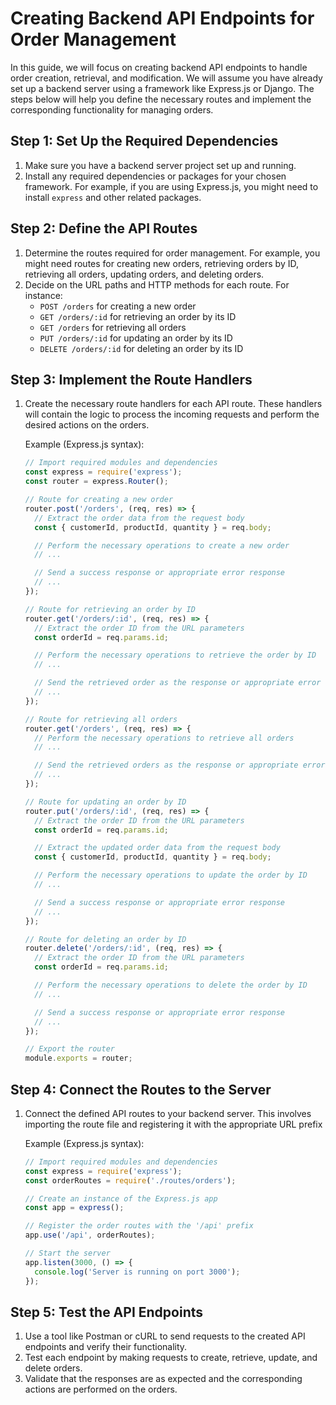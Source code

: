 # Creating Backend API Endpoints for Order Management

In this guide, we will focus on creating backend API endpoints to handle order creation, retrieval, and modification. We will assume you have already set up a backend server using a framework like Express.js or Django. The steps below will help you define the necessary routes and implement the corresponding functionality for managing orders.

## Step 1: Set Up the Required Dependencies

1. Make sure you have a backend server project set up and running.
2. Install any required dependencies or packages for your chosen framework. For example, if you are using Express.js, you might need to install `express` and other related packages.

## Step 2: Define the API Routes

1. Determine the routes required for order management. For example, you might need routes for creating new orders, retrieving orders by ID, retrieving all orders, updating orders, and deleting orders.
2. Decide on the URL paths and HTTP methods for each route. For instance:
   - `POST /orders` for creating a new order
   - `GET /orders/:id` for retrieving an order by its ID
   - `GET /orders` for retrieving all orders
   - `PUT /orders/:id` for updating an order by its ID
   - `DELETE /orders/:id` for deleting an order by its ID

## Step 3: Implement the Route Handlers

1. Create the necessary route handlers for each API route. These handlers will contain the logic to process the incoming requests and perform the desired actions on the orders.

   Example (Express.js syntax):
   
   ```javascript
   // Import required modules and dependencies
   const express = require('express');
   const router = express.Router();
   
   // Route for creating a new order
   router.post('/orders', (req, res) => {
     // Extract the order data from the request body
     const { customerId, productId, quantity } = req.body;
   
     // Perform the necessary operations to create a new order
     // ...
   
     // Send a success response or appropriate error response
     // ...
   });
   
   // Route for retrieving an order by ID
   router.get('/orders/:id', (req, res) => {
     // Extract the order ID from the URL parameters
     const orderId = req.params.id;
   
     // Perform the necessary operations to retrieve the order by ID
     // ...
   
     // Send the retrieved order as the response or appropriate error response
     // ...
   });
   
   // Route for retrieving all orders
   router.get('/orders', (req, res) => {
     // Perform the necessary operations to retrieve all orders
     // ...
   
     // Send the retrieved orders as the response or appropriate error response
     // ...
   });
   
   // Route for updating an order by ID
   router.put('/orders/:id', (req, res) => {
     // Extract the order ID from the URL parameters
     const orderId = req.params.id;
   
     // Extract the updated order data from the request body
     const { customerId, productId, quantity } = req.body;
   
     // Perform the necessary operations to update the order by ID
     // ...
   
     // Send a success response or appropriate error response
     // ...
   });
   
   // Route for deleting an order by ID
   router.delete('/orders/:id', (req, res) => {
     // Extract the order ID from the URL parameters
     const orderId = req.params.id;
   
     // Perform the necessary operations to delete the order by ID
     // ...
   
     // Send a success response or appropriate error response
     // ...
   });
   
   // Export the router
   module.exports = router;
   ```

## Step 4: Connect the Routes to the Server

1. Connect the defined API routes to your backend server. This involves importing the route file and registering it with the appropriate URL prefix

   Example (Express.js syntax):
   
   ```javascript
   // Import required modules and dependencies
   const express = require('express');
   const orderRoutes = require('./routes/orders');
   
   // Create an instance of the Express.js app
   const app = express();
   
   // Register the order routes with the '/api' prefix
   app.use('/api', orderRoutes);
   
   // Start the server
   app.listen(3000, () => {
     console.log('Server is running on port 3000');
   });
   ```

## Step 5: Test the API Endpoints

1. Use a tool like Postman or cURL to send requests to the created API endpoints and verify their functionality.
2. Test each endpoint by making requests to create, retrieve, update, and delete orders.
3. Validate that the responses are as expected and the corresponding actions are performed on the orders.


